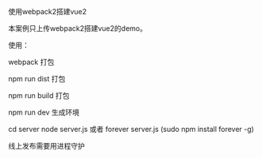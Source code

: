 使用webpack2搭建vue2

本案例只上传webpack2搭建vue2的demo。

使用：

webpack 打包

npm run dist 打包

npm run build 打包

npm run dev 生成环境



cd server
node server.js 或者 forever server.js (sudo npm install forever -g)

线上发布需要用进程守护


